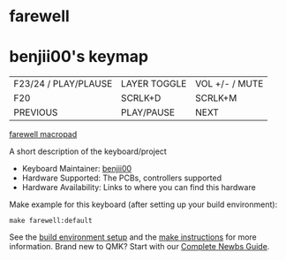 

# farewell

# benjii00's keymap
|                       |                     |                   |
|-----------------------|---------------------|-------------------|
|  F23/24 / PLAY/PLAUSE |LAYER TOGGLE         |VOL +/- / MUTE     |
|  F20                  |SCRLK+D              |SCRLK+M            |
|  PREVIOUS             |PLAY/PAUSE           |NEXT               |


[farewell macropad](https://github.com/a-chol/farewell_pcb)

A short description of the keyboard/project

* Keyboard Maintainer: [benjii00](https://github.com/benjii00)
* Hardware Supported: The PCBs, controllers supported
* Hardware Availability: Links to where you can find this hardware

Make example for this keyboard (after setting up your build environment):

    make farewell:default

See the [build environment setup](https://docs.qmk.fm/#/getting_started_build_tools) and the [make instructions](https://docs.qmk.fm/#/getting_started_make_guide) for more information. Brand new to QMK? Start with our [Complete Newbs Guide](https://docs.qmk.fm/#/newbs).
